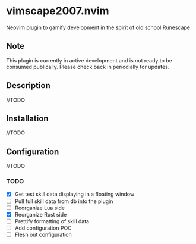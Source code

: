 # vimscape2007.nvim

Neovim plugin to gamify development in the spirit of old school Runescape

## Note

This plugin is currently in active development and is not ready to be consumed publically. Please check back in periodially for updates.

## Description

//TODO

## Installation

//TODO

## Configuration

//TODO

### TODO

* [X] Get test skill data displaying in a floating window
* [ ] Pull full skill data from db into the plugin
* [ ] Reorganize Lua side
* [X] Reorganize Rust side
* [ ] Prettify formatting of skill data
* [ ] Add configuration POC
* [ ] Flesh out configuration
